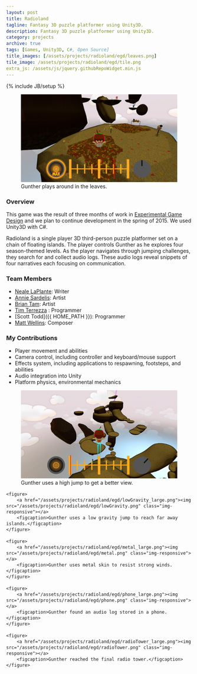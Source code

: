 ```yaml
---
layout: post
title: Radioland
tagline: Fantasy 3D puzzle platformer using Unity3D.
description: Fantasy 3D puzzle platformer using Unity3D.
category: projects
archive: true
tags: [Games, Unity3D, C#, Open Source]
title_images: [/assets/projects/radioland/egd/leaves.png]
tile_image: /assets/projects/radioland/egd/tile.png
extra_js: /assets/js/jquery.githubRepoWidget.min.js
---
```

{% include JB/setup %}

<div class="project-images project-images-450h">
    <figure>
        <a href="/assets/projects/radioland/egd/leaves_large.png"><img src="/assets/projects/radioland/egd/leaves_large.png" class="img-responsive"></a>
        <figcaption>Gunther plays around in the leaves.</figcaption>
    </figure>
</div>

<h3>Overview</h3>

This game was the result of three months of work in <a href="http://www.arts.rpi.edu/~ruiz/EGDFall2014/Experimental.htm">Experimental Game Design</a> and we plan to continue development in the spring of 2015. We used Unity3D with C#.

Radioland is a single player 3D third-person puzzle platformer set on a chain of floating islands. The player controls Gunther as he explores four season-themed levels. As the player navigates through jumping challenges, they search for and collect audio logs. These audio logs reveal snippets of four narratives each focusing on communication.

<div class="github-widget" data-repo="Radioland/RadiolandGame"></div>

<h3>Team Members</h3>

* [Neale LaPlante](http://diokatsu.wix.com/portfolio/): Writer
* [Annie Sardelis](http://asardelis3.wix.com/portfolio/): Artist
* [Brian Tam](http://xinoph.webatu.com/): Artist
* [Tim Terrezza](https://github.com/timmyterrezza) : Programmer
* [Scott Todd]({{ HOME_PATH }}): Programmer
* [Matt Wellins](http://mattwellins.com/): Composer

<h3>My Contributions</h3>

* Player movement and abilities
* Camera control, including controller and keyboard/mouse support
* Effects system, including applications to respawning, footsteps, and abilities
* Audio integration into Unity
* Platform physics, environmental mechanics

<div class="project-images project-images-450h">
    <figure>
        <a href="/assets/projects/radioland/egd/highJump_large.png"><img src="/assets/projects/radioland/egd/highJump.png" class="img-responsive"></a>
        <figcaption>Gunther uses a high jump to get a better view.</figcaption>
    </figure>

    <figure>
        <a href="/assets/projects/radioland/egd/lowGravity_large.png"><img src="/assets/projects/radioland/egd/lowGravity.png" class="img-responsive"></a>
        <figcaption>Gunther uses a low gravity jump to reach far away islands.</figcaption>
    </figure>

    <figure>
        <a href="/assets/projects/radioland/egd/metal_large.png"><img src="/assets/projects/radioland/egd/metal.png" class="img-responsive"></a>
        <figcaption>Gunther uses metal skin to resist strong winds.</figcaption>
    </figure>

    <figure>
        <a href="/assets/projects/radioland/egd/phone_large.png"><img src="/assets/projects/radioland/egd/phone.png" class="img-responsive"></a>
        <figcaption>Gunther found an audio log stored in a phone.</figcaption>
    </figure>

    <figure>
        <a href="/assets/projects/radioland/egd/radioTower_large.png"><img src="/assets/projects/radioland/egd/radioTower.png" class="img-responsive"></a>
        <figcaption>Gunther reached the final radio tower.</figcaption>
    </figure>
</div>
